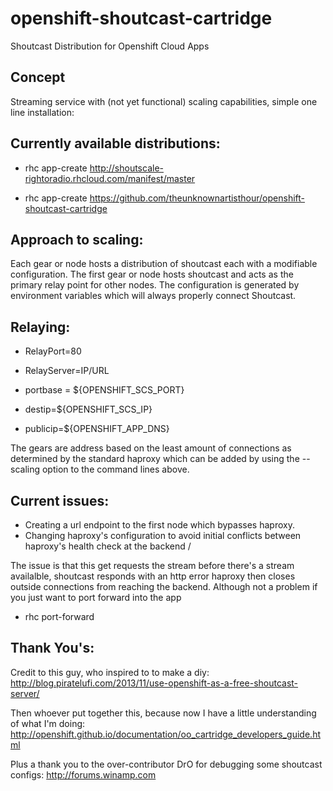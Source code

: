 openshift-shoutcast-cartridge
=============================

Shoutcast Distribution for Openshift Cloud Apps

Concept
-------

Streaming service with (not yet functional) scaling capabilities, simple one line installation:

Currently available distributions:
----------------------------------

* rhc app-create <app-name> http://shoutscale-rightoradio.rhcloud.com/manifest/master

* rhc app-create <app-name> https://github.com/theunknownartisthour/openshift-shoutcast-cartridge

Approach to scaling:
--------------------

Each gear or node hosts a distribution of shoutcast each with a modifiable configuration.
The first gear or node hosts shoutcast and acts as the primary relay point for other nodes.
The configuration is generated by environment variables which will always properly connect
Shoutcast.

Relaying:
---------

* RelayPort=80
* RelayServer=IP/URL

* portbase = ${OPENSHIFT_SCS_PORT}
* destip=${OPENSHIFT_SCS_IP}
* publicip=${OPENSHIFT_APP_DNS}

The gears are address based on the least amount of connections as determined by the standard
haproxy which can be added by using the --scaling option to the command lines above.

Current issues: 
---------------

* Creating a url endpoint to the first node which bypasses haproxy.
* Changing haproxy's configuration to avoid initial conflicts between haproxy's health check at the backend /

The issue is that this get requests the stream before there's a stream availalble, shoutcast responds with an http error
haproxy then closes outside connections from reaching the backend. Although not a problem if you just want to port forward into the app

* rhc port-forward <app-name>

Thank You's:
------------

Credit to this guy, who inspired to to make a diy:
http://blog.piratelufi.com/2013/11/use-openshift-as-a-free-shoutcast-server/

Then whoever put together this, because now I have a little understanding of what I'm doing:
http://openshift.github.io/documentation/oo_cartridge_developers_guide.html

Plus a thank you to the over-contributor DrO for debugging some shoutcast configs:
http://forums.winamp.com

